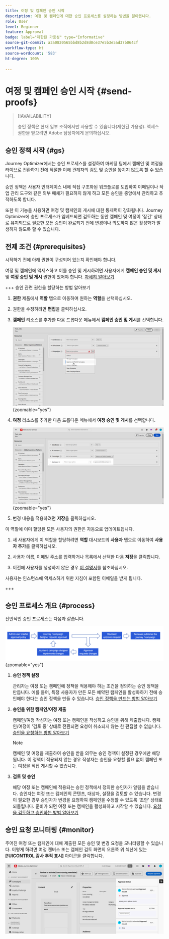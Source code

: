 ```yaml
---
title: 여정 및 캠페인 승인 시작
description: 여정 및 캠페인에 대한 승인 프로세스를 설정하는 방법을 알아봅니다.
role: User
level: Beginner
feature: Approval
badge: label="제한된 가용성" type="Informative"
source-git-commit: a3a0820565bbd8b2d8d0ce37e5b3e5ad37b064cf
workflow-type: ht
source-wordcount: '583'
ht-degree: 100%

---
```



# 여정 및 캠페인 승인 시작 {#send-proofs}

>[!AVAILABILITY]
>
> 승인 정책은 현재 일부 조직에서만 사용할 수 있습니다(제한된 가용성). 액세스 권한을 받으려면 Adobe 담당자에게 문의하십시오.

## 승인 정책 시작 {#gs}

Journey Optimizer에서는 승인 프로세스를 설정하여 마케팅 팀에서 캠페인 및 여정을 라이브로 전환하기 전에 적절한 이해 관계자의 검토 및 승인을 놓치지 않도록 할 수 있습니다.

승인 정책은 사용자 인터페이스 내에 직접 구조화된 워크플로를 도입하여 이메일이나 작업 관리 도구와 같은 외부 매체가 필요하지 않게 하고 모든 승인을 중앙에서 관리하고 추적하도록 합니다.

또한 이 기능을 사용하면 여정 및 캠페인의 게시에 대한 통제력이 강화됩니다. Journey Optimizer에 승인 프로세스가 임베드되면 검토하는 동안 캠페인 및 여정이 &#39;잠긴&#39; 상태로 유지되므로 필요한 모든 승인이 완료되기 전에 변경이나 의도하지 않은 활성화가 발생하지 않도록 할 수 있습니다.

## 전제 조건 {#prerequisites}

시작하기 전에 아래 권한이 구성되어 있는지 확인해야 합니다.

여정 및 캠페인에 액세스하고 이를 승인 및 게시하려면 사용자에게 **캠페인 승인 및 게시** 및 **여정 승인 및 게시** 권한이 있어야 합니다. [자세히 알아보기](../administration/permissions.md)

+++  승인 관련 권한을 할당하는 방법 알아보기

1. **권한** 제품에서 **역할** 탭으로 이동하여 원하는 **역할**&#x200B;을 선택하십시오.

1. 권한을 수정하려면 **편집**&#x200B;을 클릭하십시오.

1. **캠페인** 리소스를 추가한 다음 드롭다운 메뉴에서 **캠페인 승인 및 게시**&#x200B;를 선택합니다.

   ![](assets/permissions_approval.png){zoomable="yes"}

1. **여정** 리소스를 추가한 다음 드롭다운 메뉴에서 **여정 승인 및 게시**&#x200B;를 선택합니다.

   ![](assets/permissions_approval_2.png){zoomable="yes"}

1. 변경 내용을 적용하려면 **저장**&#x200B;을 클릭하십시오.

이 역할에 이미 할당된 모든 사용자의 권한은 자동으로 업데이트됩니다.

1. 새 사용자에게 이 역할을 할당하려면 **역할** 대시보드의 **사용자** 탭으로 이동하여 **사용자 추가**&#x200B;를 클릭하십시오.

1. 사용자 이름, 이메일 주소를 입력하거나 목록에서 선택한 다음 **저장**&#x200B;을 클릭합니다.

1. 이전에 사용자를 생성하지 않은 경우 [이 설명서](https://experienceleague.adobe.com/ko/docs/experience-platform/access-control/abac/permissions-ui/users)를 참조하십시오.

사용자는 인스턴스에 액세스하기 위한 지침이 포함된 이메일을 받게 됩니다.

+++

## 승인 프로세스 개요 {#process}

전반적인 승인 프로세스는 다음과 같습니다.

![](assets/approval-process.png){zoomable="yes"}

1. **승인 정책 설정**

   관리자는 여정 또는 캠페인에 정책을 적용해야 하는 조건을 정의하는 승인 정책을 만듭니다. 예를 들어, 특정 사용자가 만든 모든 예약된 캠페인을 활성화하기 전에 승인해야 한다는 승인 정책을 만들 수 있습니다. [승인 정책을 만드는 방법 알아보기](approval-policies.md)

1. **승인을 위한 캠페인/여정 제출**

   캠페인/여정 작성자는 여정 또는 캠페인을 작성하고 승인을 위해 제출합니다. 캠페인/여정이 &#39;검토 중&#39; 상태로 전환되면 요청이 취소되지 않는 한 편집할 수 없습니다. [승인을 요청하는 방법 알아보기](request-approval.md)

   >[!NOTE]
   >
   >캠페인 및 여정을 제출하여 승인을 받을 의무는 승인 정책이 설정된 경우에만 해당됩니다. 이 정책이 적용되지 않는 경우 작성자는 승인을 요청할 필요 없이 캠페인 또는 여정을 직접 게시할 수 있습니다.

1. **검토 및 승인**

   해당 여정 또는 캠페인에 적용되는 승인 정책에서 정의한 승인자가 알림을 받습니다. 승인자는 여정 또는 캠페인의 콘텐츠, 대상자, 설정을 검토할 수 있습니다. 변경이 필요한 경우 승인자가 변경을 요청하여 캠페인을 수정할 수 있도록 &#39;초안&#39; 상태로 되돌립니다. 준비가 되면 여정 또는 캠페인을 활성화하고 시작할 수 있습니다. [요청을 검토하고 승인하는 방법 알아보기](review-approve-request.md)

## 승인 요청 모니터링 {#monitor}

주어진 여정 또는 캠페인에 대해 제출된 모든 승인 및 변경 요청을 모니터링할 수 있습니다. 이렇게 하려면 여정 캔버스 또는 캠페인 검토 화면의 오른쪽 위 섹션에 있는 **[!UICONTROL 감사 추적 표시]** 아이콘을 클릭합니다.

![](assets/monitor-requests.png)
